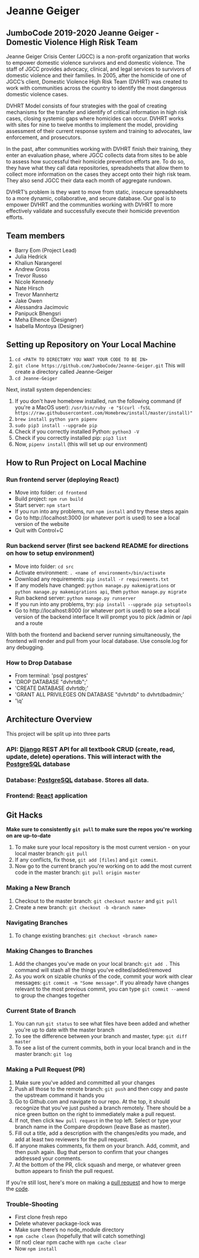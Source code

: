 # Jeanne Geiger
## JumboCode 2019-2020 Jeanne Geiger - Domestic Violence High Risk Team

Jeanne Geiger Crisis Center (JGCC) is a non-profit organization that works to empower domestic violence survivors and end domestic violence. The staff of JGCC provides advocacy, clinical, and legal services to survivors of domestic violence and their families. In 2005, after the homicide of one of JGCC’s client, Domestic Violence High Risk Team (DVHRT) was created to work with communities across the country to identify the most dangerous domestic violence cases. 

DVHRT Model consists of four strategies with the goal of creating mechanisms for the transfer and identify of critical information in high risk cases, closing systemic gaps where homicides can occur. DVHRT works with sites for nine to twelve months to implement the model, providing assessment of their current response system and training to advocates, law enforcement, and prosecutors. 

In the past, after communities working with DVHRT finish their training, they enter an evaluation phase, where JGCC collects data from sites to be able to assess how successful their homicide prevention efforts are. To do so, they have what they call data repositories, spreadsheets that allow them to collect more information on the cases they accept onto their high risk team. They also send JGCC their data each month of aggregate rundown.

DVHRT’s problem is they want to move from static, insecure spreadsheets to a more dynamic, collaborative, and secure database. Our goal is to empower DVHRT and the communities working with DVHRT to more effectively validate and successfully execute their homicide prevention efforts. 


## Team members
* Barry Eom (Project Lead)
* Julia Hedrick
* Khaliun Narangerel
* Andrew Gross
* Trevor Russo
* Nicole Kennedy
* Nate Hirsch
* Trevor Mannhertz
* Jake Owen
* Alessandra Jacimovic
* Panipuck Bhengsri
* Meha Elhence (Designer)
* Isabella Montoya (Designer)

## Setting up Repository on Your Local Machine
1. `cd <PATH TO DIRECTORY YOU WANT YOUR CODE TO BE IN>`
2. `git clone https://github.com/JumboCode/Jeanne-Geiger.git` This will create a directory called Jeanne-Geiger
3. `cd Jeanne-Geiger`

Next, install system dependencies:
1. If you don't have homebrew installed, run the following command
(if you're a MacOS user): `/usr/bin/ruby -e "$(curl -fsSL https://raw.githubusercontent.com/Homebrew/install/master/install)"`
2. `brew install python yarn pipenv`
3. `sudo pip3 install --upgrade pip`
4. Check if you correctly installed Python: `python3 -V`
5. Check if you correctly installed pip: `pip3 list`
6. Now, `pipenv install` (this will set up our environment)

## How to Run Project on Local Machine
### Run frontend server (deploying React)
- Move into folder: `cd frontend`
- Build project: `npm run build`
- Start server: `npm start`
- If you run into any problems, run `npm install` and try these steps again
- Go to http://localhost:3000 (or whatever port is used) to see a local version of the website
- Quit with Control+C

### Run backend server (first see backend README for directions on how to setup environment)
- Move into folder: `cd src`
- Activate environment: `. <name of environment>/bin/activate`
- Download any requirements: `pip install -r requirements.txt`
- If any models have changed: `python manage.py makemigrations` or `python manage.py makemigrations api`, then `python manage.py migrate`
- Run backend server: `python manage.py runserver`
- If you run into any problems, try: `pip install --upgrade pip setuptools`
- Go to http://localhost:8000 (or whatever port is used) to see a local version of the backend interface
It will prompt you to pick /admin or /api and a route

With both the frontend and backend server running simultaneously, the frontend will render and pull from 
your local database. Use console.log for any debugging.

### How to Drop Database
- From terminal: 'psql postgres'
- 'DROP DATABASE "dvhrtdb";'
- 'CREATE DATABASE dvhrtdb;'
- 'GRANT ALL PRIVILEGES ON DATABASE "dvhrtdb" to dvhrtdbadmin;'
- '\q'

## Architecture Overview
This project will be split up into three parts

### API: [Django](https://www.djangoproject.com/) REST API for all textbook CRUD (create, read, update, delete) operations. This will interact with the [PostgreSQL](https://www.postgresql.org/) database

### Database: [PostgreSQL](https://www.postgresql.org/) database. Stores all data.

### Frontend: [React](https://facebook.github.io/react/docs/hello-world.html) application

## Git Hacks
**Make sure to consistently `git pull` to make sure the repos you're working on are up-to-date**
1. To make sure your local repository is the most current version - on your local master branch: `git pull`
2. If any conflicts, fix those, `git add [files]` and `git commit`.
3. Now go to the current branch you're working on to add the most current code in the master branch: `git pull origin master`

### Making a New Branch
1. Checkout to the master branch: `git checkout master` and `git pull`
2. Create a new branch: `git checkout -b <branch name>`

### Navigating Branches
1. To change existing branches: `git checkout <branch name>`

### Making Changes to Branches
1. Add the changes you've made on your local branch: `git add .` This command will stash all the things you've edited/added/removed
2. As you work on sizable chunks of the code, commit your work with clear messages: `git commit -m "Some message"`. If you already have changes relevant to the most previous commit, you can type `git commit --amend` to group the changes together

### Current State of Branch
1. You can run `git status` to see what files have been added and whether you're up to date with the master branch
2. To see the difference between your branch and master, type: `git diff master`
3. To see a list of the current commits, both in your local branch and in the master branch: `git log`

### Making a Pull Request (PR)
1. Make sure you've added and committed all your changes
2. Push all those to the remote branch: `git push` and then copy and paste the upstream command it hands you
3. Go to Github.com and navigate to our repo. At the top, it should recognize that you've just pushed a branch remotely. There should be a nice green button on the right to immediately make a pull request.
4. If not, then click `New pull request` in the top left. Select or type your branch name in the Compare dropdown (leave Base as master).
5. Fill out a title, add a description with the changes/edits you made, and add at least two reviewers for the pull request.
6. If anyone makes comments, fix them on your branch. Add, commit, and then push again. Bug that person to confirm that your changes addressed your comments.
7. At the bottom of the PR, click squash and merge, or whatever green button appears to finish the pull request.

If you're still lost, here's more on making a [pull request](https://help.github.com/articles/creating-a-pull-request/) and how to merge the [code](https://help.github.com/articles/merging-a-pull-request/).

### Trouble-Shooting
- First clone fresh repo
- Delete whatever package-lock was
- Make sure there’s no node_module directory
- `npm cache clean` (hopefully that will catch something)
- (If not) clear npm cache with `npm cache clear`
- Now `npm install`

